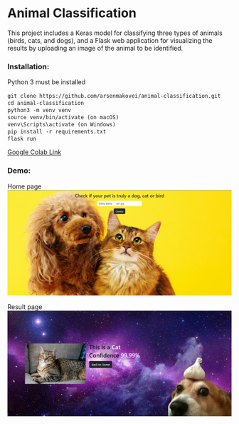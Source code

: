 # Animal Classification 

This project includes a Keras model for classifying three types of animals (birds, cats, and dogs), 
and a Flask web application for visualizing the results by uploading an image of the animal to be identified.

### Installation:

Python 3 must be installed

```shell
git clone https://github.com/arsenmakovei/animal-classification.git
cd animal-classification
python3 -m venv venv
source venv/bin/activate (on macOS)
venv\Scripts\activate (on Windows)
pip install -r requirements.txt
flask run
```

[Google Colab Link](https://colab.research.google.com/drive/1jncvqVbfeuAK6A-0KZxc4U-Ia3MWrHgX?usp=sharing)

### Demo:

Home page
![Home page](static/images/home_page.png)

Result page
![Result page](static/images/result_page.png)